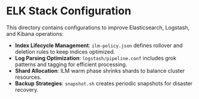 # ELK Stack Configuration

This directory contains configurations to improve Elasticsearch, Logstash, and Kibana operations:

- **Index Lifecycle Management**: `ilm-policy.json` defines rollover and deletion rules to keep indices optimized.
- **Log Parsing Optimization**: `logstash/pipeline.conf` includes grok patterns and tagging for efficient processing.
- **Shard Allocation**: ILM warm phase shrinks shards to balance cluster resources.
- **Backup Strategies**: `snapshot.sh` creates periodic snapshots for disaster recovery.
